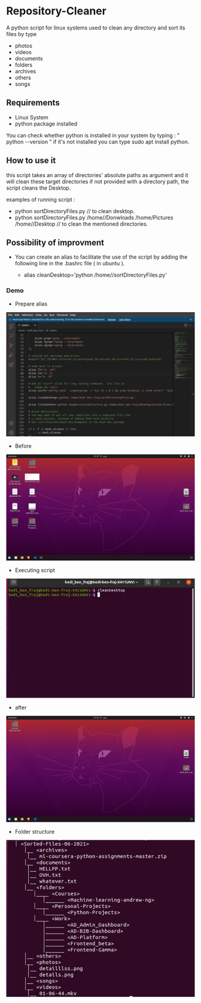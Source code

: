 # Repository-Cleaner

A python script for linux systems used to clean any directory and sort its files by type 
- photos
- videos
- documents
- folders
- archives
- others
- songs


## Requirements

- Linux System
- python package installed 

You can check whether python is installed in your system by typing : " python --version "
if it's not installed you can type sudo apt install python.

## How to use it

this script takes an array of directories' absolute paths as argument and it will clean these target directories
if not provided with a directory path, the script cleans the Desktop.

examples of running script : 

  - python sortDirectoryFiles.py // to clean desktop.
  - python sortDirectoryFiles.py /home/<username>/Donwloads /home<username>/Pictures /home/<username>/Desktop // to clean the mentioned directories.
  
## Possibility of improvment

- You can create an alias to facilitate the use of the script by adding the following line in the .bashrc file ( in ubuntu ).

  - alias cleanDesktop='python /home/<username>/sortDirectoryFiles.py'
 
### Demo

- Prepare alias

![Script](/screenshots/bashrc.png?raw=true "Script")

- Before 

![Before](/screenshots/before.png?raw=true "Before")

- Executing script 

![During](/screenshots/during.png?raw=true "During")

- after 

![After](/screenshots/after.png?raw=true "After")

- Folder structure 

![Content](/screenshots/content.png?raw=true "Content")